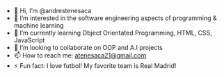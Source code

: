 - 👋 Hi, I’m @andrestenesaca
- 👀 I’m interested in the software engineering aspects of programming & machine learning
- 🌱 I’m currently learning Object Orientated Programming, HTML, CSS, JavaScript
- 💞️ I’m looking to collaborate on OOP and A.I projects
- 📫 How to reach me: atenesaca21@gmail.com
- ⚡ Fun fact: I love futbol! My favorite team is Real Madrid!

<!---
andrestenesaca/andrestenesaca is a ✨ special ✨ repository because its `README.md` (this file) appears on your GitHub profile.
You can click the Preview link to take a look at your changes.
--->
